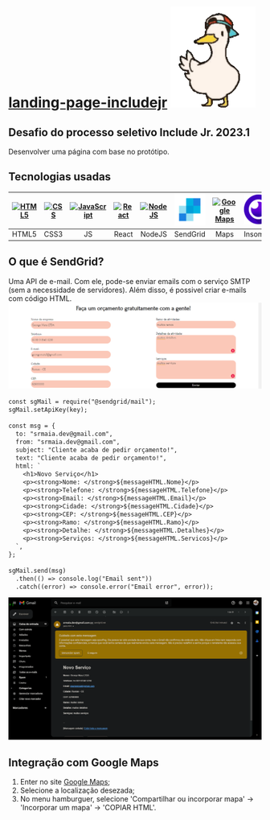 # [landing-page-includejr](./frontend/public/index.html) [![Pato Dançando](./assets/icons/pato.gif)](./assets/icons/pato.gif)
## Desafio do processo seletivo Include Jr. 2023.1 
Desenvolver uma página com base no protótipo.
## Tecnologias usadas
| [![HTML5](https://img.icons8.com/color/64/null/html-5--v1.png)](https://www.w3schools.com/html/) | [![CSS](https://img.icons8.com/color/64/null/css3.png)](https://www.w3schools.com/css/default.asp) | [![JavaScript](https://img.icons8.com/fluency/64/000000/javascript.png)](https://www.w3schools.com/js/default.asp) | [![React](https://img.icons8.com/plasticine/64/000000/react.png)](https://react.dev/) | [![NodeJS](https://img.icons8.com/fluency/64/null/node-js.png)](https://nodejs.org/en) | [![SendGridAPI](./assets/icons/send-grid.png)](https://sendgrid.com/) | [![Google Maps](https://img.icons8.com/color/64/null/google-maps.png)](https://www.google.com.br/maps/) | [![Insomnia](./assets/icons/insomnia.png)](https://insomnia.rest/) | [![Google Fonts](./assets/icons/google-fonts.png)](https://fonts.google.com/) | 
|:-:|:-:|:-:|:-:|:-:|:-:|:-:|:-:|:-:| 
| HTML5 | CSS3 | JS | React | NodeJS | SendGrid | Maps | Insomnia | Fonts |
## O que é SendGrid?
Uma API de e-mail. Com ele, pode-se enviar emails com o serviço SMTP (sem a necessidade de servidores). Além disso, é possivel criar e-mails com código HTML.
![](./assets/img/Captura%20de%20tela%20-%20form%20frontend.png)
```
const sgMail = require("@sendgrid/mail");
sgMail.setApiKey(key);

const msg = {
  to: "srmaia.dev@gmail.com",
  from: "srmaia.dev@gmail.com",
  subject: "Cliente acaba de pedir orçamento!",
  text: "Cliente acaba de pedir orçamento!",
  html: `
    <h1>Novo Serviço</h1>
    <p><strong>Nome: </strong>${messageHTML.Nome}</p>
    <p><strong>Telefone: </strong>${messageHTML.Telefone}</p>
    <p><strong>Email: </strong>${messageHTML.Email}</p>
    <p><strong>Cidade: </strong>${messageHTML.Cidade}</p>
    <p><strong>CEP: </strong>${messageHTML.CEP}</p>
    <p><strong>Ramo: </strong>${messageHTML.Ramo}</p>
    <p><strong>Detalhe: </strong>${messageHTML.Detalhes}</p>
    <p><strong>Serviços: </strong>${messageHTML.Servicos}</p>
  `,
};

sgMail.send(msg)
  .then(() => console.log("Email sent"))
  .catch((error) => console.error("Email error", error)); 
```
![](./assets/img/Captura%20de%20tela%20-%20email%20sendgrid.png)
## Integração com Google Maps
1. Enter no site [Google Maps](https://www.google.com.br/maps/);
2. Selecione a localização desezada;
3. No menu hamburguer, selecione 'Compartilhar ou incorporar mapa' -> 'Incorporar um mapa' -> 'COPIAR HTML'.